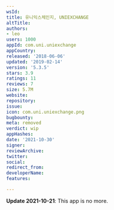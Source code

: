 ```yaml
---
wsId: 
title: 유니익스체인지, UNIEXCHANGE
altTitle: 
authors:
- leo
users: 1000
appId: com.uni.uniexchange
appCountry: 
released: '2018-06-06'
updated: '2019-02-14'
version: '5.3.5'
stars: 3.9
ratings: 11
reviews: 7
size: 5.7M
website: 
repository: 
issue: 
icon: com.uni.uniexchange.png
bugbounty: 
meta: removed
verdict: wip
appHashes: 
date: '2021-10-30'
signer: 
reviewArchive: 
twitter: 
social: 
redirect_from: 
developerName: 
features: 

---
```


**Update 2021-10-21**: This app is no more.
